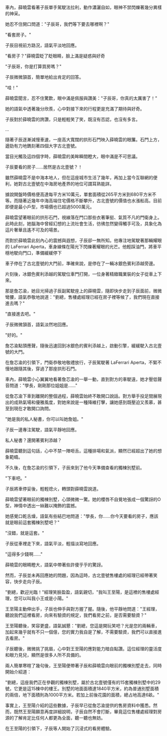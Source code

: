 車內，薛曉雲看著子辰單手駕駛法拉利，動作瀟灑自如，眼神不禁閃爍著幾分異樣的神采。

她忍不住開口問道："子辰哥，我們等下要去哪裡啊？"

"看套房子。"

子辰目視前方路況，語氣平淡地回應。

"看房子？"薛曉雲眨了眨眼睛，臉上滿是疑惑與好奇

"子辰哥，你是打算買房嗎？"

子辰微微頷首，簡單地給出肯定的回答。

"哇！"

薛曉雲聞言，忍不住驚歎，眼中滿是佩服與讚美："子辰哥，你真的太厲害了！"

她的語氣中透著幾分欣羨，心中對接下來的行程更是充滿了期待與好奇。

子辰對於薛曉雲的誇讚，只是輕輕笑了笑，既沒有否認，也沒有多言。

...

隨著子辰逐漸減慢車速，一座高大寬闊的拱形石門映入薛曉雲的眼簾。石門上方，遒勁有力地鐫刻著四個大字古北壹號。

當目光觸及這四個字時，薛曉雲的美眸瞬間瞪大，眼中滿是不可思議。

子辰要看的房子……居然是古北壹號？！

雖然薛曉雲不是中海本地人，但在這座城市生活了幾年，再加上當今互聯網的便利，她對古北壹號在中海房地產界的地位可謂耳熟能詳。

據說開盤時價格便高達每平方米10萬元，單套面積從265平方米到680平方米不等。而隨著近幾年中海高端住宅價格不斷攀升，古北壹號的價值也水漲船高。目前即便是最小戶型，市場價也已超過5000萬元。

薛曉雲望著眼前的拱形石門，視線落在門口那些衣著筆挺、氣質不凡的門衛身上。此時此刻，她腦海中曾經幻想的上流社會生活，彷彿忽然變得觸手可及，具象化為這片奢華且遙不可及的場景。

而對於薛曉雲此刻內心的震撼與遐想，子辰卻一無所知。他專注地駕駛著那輛耀眼的 LaFerrari Aperta，車身線條在陽光下閃爍著耀眼的光芒。他輕踩油門，將車平穩地駛向門口，準備緩緩停下

車子停在了古北壹號的大門前，準確來說，是停在了一輛冰銀色賓利添越旁邊。

片刻後，冰銀色賓利添越的駕駛位車門打開，一位身著精緻職業裝的女子從車上下來。

那是詹芯渝，她目光掃過子辰副駕駛座上的薛曉雲，隨即快步走到子辰面前，微微彎腰，語氣恭敬地說道："劉總，售樓處經理已經在房子裡等候了，我們現在直接進去嗎？"

"直接進去吧。"

子辰微微頷首，語氣淡然地回應。

"好的。"

詹芯渝點頭應聲，隨後迅速回到冰銀色的賓利添越上，啟動引擎，緩緩駛入古北壹號的大門。

在詹芯渝的引領下，門衛恭敬地敬禮放行，子辰駕駛著 LaFerrari Aperta，不緊不慢地跟隨其後，穿過了那座拱形石門。

車內，薛曉雲小心翼翼地看著詹芯渝的一舉一動，直到對方的車駛遠，她才壓低聲音問道："學長，剛剛那位姐姐是……"

從詹芯渝下車到離開的整個過程，薛曉雲始終不敢開口說話。對方舉手投足間展現出的成熟氣場和優雅風度，對她來說是一種降維打擊，讓她感到既壓迫又羨慕，甚至到現在才敢開口詢問。

"她是我的私人秘書，你可以叫她詹姐。"

子辰一邊專注駕駛，語氣平靜地回應。

私人秘書？還開著賓利添越？

薛曉雲聽到這句話，心中不禁一陣咂舌。這種排場和氣派，顯然已經超出了她的想象範疇。

不久後，在詹芯渝的引領下，子辰來到了他今天準備查看的獨棟別墅前。

"下車吧。"

子辰將車停妥後，輕輕熄火，轉頭對薛曉雲說道。

薛曉雲望著眼前的獨棟別墅，心頭微微一驚。她的櫻唇不自覺地張成一個驚訝的O型，神情中透出一絲難以掩飾的震撼。

她感覺口乾舌燥，語氣有些結巴地問道："學長，你……你今天要看的房子，應該就是眼前這套獨棟別墅吧？"

"沒錯，就是這套。"

子辰從車裡走下來，語氣平淡，輕描淡寫地回應。

"這得多少錢啊……"

薛曉雲的眼睛瞪大，語氣中帶著些許傻乎乎的驚訝。

然而，子辰並未再回應她的問題，因為這時，古北壹號售樓處的經理已經帶著笑容，快步走向子辰。

"劉總，歡迎光臨！"經理笑臉盈盈，語氣親切，"我叫王至陽，是這裡的售樓處經理，您可以叫我小王或是小陽。"

王至陽主動伸出手，子辰也伸手與對方握了握。隨後，他平靜地問道："王經理，聽說我們這裡看房，向來有驗資的規定，我們看房之前，是否需要驗資？"

王至陽聽後，笑容更盛，語氣誠懇："劉總，您這是開玩笑吧？光是您的兩輛車，加起來幾乎就有不只一個億，您的實力我自是了解，不需要驗資，我們可以直接進去看房。"

子辰聽後，微微挑了挑眉，心中對王至陽的應對能力暗自點讚。這位經理的靈活度和眼力見兒，顯然是很多人所不具備的。

兩人簡單寒暄了幾句後，王至陽便帶著子辰和薛曉雲向眼前的獨棟別墅走去，同時開始介紹道：

"劉總，這座我們正在參觀的獨棟別墅，屬於古北壹號僅有的15套獨棟別墅中的29號，它更是這15棟中的樓王。別墅的地面面積達1840平方米，約為普通別墅面積的兩倍，地下面積則為1000平方米。若加上前後花園的面積，總占地高達6畝。"

事實上，王至陽介紹的這些數據，子辰早已從詹芯渝提供的售房資料中獲悉。然而，既然王至陽願意再度詳細說明，子辰自然不會打斷，畢竟這位售樓處經理對房源的了解肯定比任何人都更為全面，聽一聽也無妨。

在王至陽的引領下，子辰等人開始了沉浸式的看房體驗。
